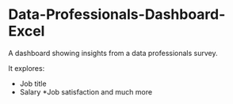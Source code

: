 # Data-Professionals-Dashboard-Excel
A dashboard showing insights from a data professionals survey.

It explores:
* Job title
* Salary
*Job satisfaction and much more
